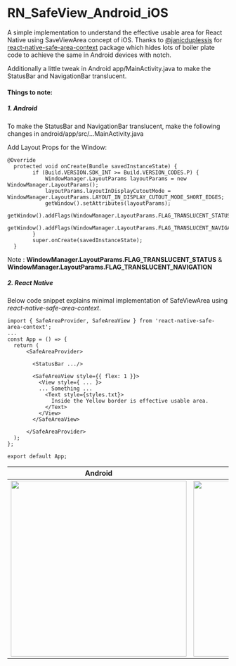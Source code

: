 # RN_SafeView_Android_iOS

A simple implementation to understand the effective usable area for React Native using SaveViewArea concept of iOS.
Thanks to [@janicduplessis](https://github.com/janicduplessis) for [react-native-safe-area-context](https://www.npmjs.com/package/react-native-safe-area-context) package which hides lots of boiler plate code to achieve the same in Android devices with notch.

Additionally a little tweak in Android app/MainActivity.java to make the StatusBar and NavigationBar translucent.

#### Things to note:

##### 1. Android

To make the StatusBar and NavigationBar translucent, make the following changes in android/app/src/...MainActivity.java

Add Layout Props for the Window:

```
@Override
  protected void onCreate(Bundle savedInstanceState) {
        if (Build.VERSION.SDK_INT >= Build.VERSION_CODES.P) {
            WindowManager.LayoutParams layoutParams = new WindowManager.LayoutParams();
            layoutParams.layoutInDisplayCutoutMode = WindowManager.LayoutParams.LAYOUT_IN_DISPLAY_CUTOUT_MODE_SHORT_EDGES;
            getWindow().setAttributes(layoutParams);
            getWindow().addFlags(WindowManager.LayoutParams.FLAG_TRANSLUCENT_STATUS);
            getWindow().addFlags(WindowManager.LayoutParams.FLAG_TRANSLUCENT_NAVIGATION);
        }
        super.onCreate(savedInstanceState);
  }
```

Note : **WindowManager.LayoutParams.FLAG_TRANSLUCENT_STATUS** & **WindowManager.LayoutParams.FLAG_TRANSLUCENT_NAVIGATION**

##### 2. React Native

Below code snippet explains minimal implementation of SafeViewArea using _react-native-safe-area-context_.

```
import { SafeAreaProvider, SafeAreaView } from 'react-native-safe-area-context';
...
const App = () => {
  return (
      <SafeAreaProvider>

        <StatusBar .../>

        <SafeAreaView style={{ flex: 1 }}>
          <View style={ ... }>
          ... Something ...
            <Text style={styles.txt}>
              Inside the Yellow border is effective usable area.
            </Text>
          </View>
        </SafeAreaView>

      </SafeAreaProvider>
  );
};

export default App;

```

| Android                                                  |                         iOS                          |
| -------------------------------------------------------- | :--------------------------------------------------: |
| <img src="androidrotation.gif" width="400" height="400"> | <img src="iosrotation.gif" width="400" height="400"> |
